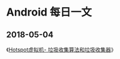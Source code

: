 # Android 每日一文
## 2018-05-04
《[Hotspot虚拟机- 垃圾收集算法和垃圾收集器](https://hanxlinsist.github.io/Hotspot%E8%99%9A%E6%8B%9F%E6%9C%BA-%20%E5%9E%83%E5%9C%BE%E6%94%B6%E9%9B%86%E7%AE%97%E6%B3%95%E5%92%8C%E5%9E%83%E5%9C%BE%E6%94%B6%E9%9B%86%E5%99%A8/)》
